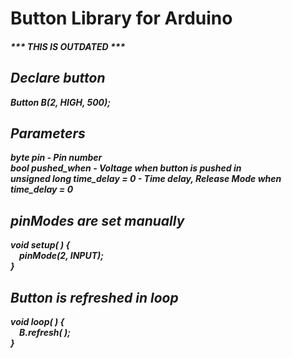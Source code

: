 <h1>Button Library for Arduino</h1>

<h5>*** THIS IS OUTDATED ***<h5>

<div>
  <h2>Declare button</h2>
  <p>
    <b>Button B(2, HIGH, 500);</b>
  </p>
  <h2>Parameters</h2>
  <p>
    <b>byte pin</b> - Pin number <br>
    <b>bool pushed_when</b> - Voltage when button is pushed in <br>
    <b>unsigned long time_delay = 0</b> - Time delay, Release Mode when time_delay = 0 <br>
  </p>
  <h2>pinModes are set manually </h2>
  <p>
    <b>void setup( ) {<br>
    &emsp;pinMode(2, INPUT);<br>
    }</b>
  </p>
  <h2>Button is refreshed in loop</h2>
  <p>
    <b>void loop( ) {<br>
    &emsp;B.refresh( );<br>
    }
  </p>
</div>
